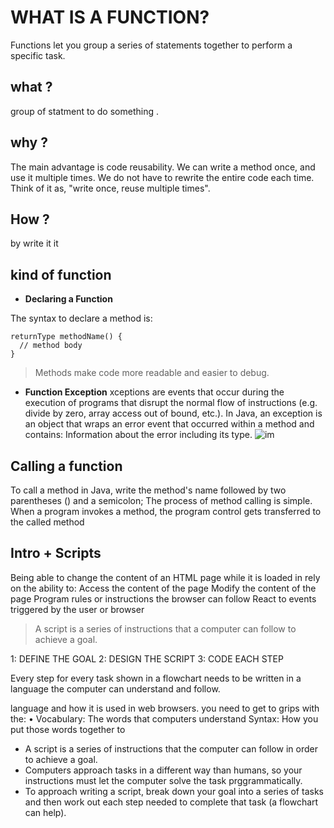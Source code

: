



# WHAT IS A FUNCTION?
Functions let you group a series of statements together to perform a specific task.

## what ?
group of statment to do something .

## why ?
The main advantage is code reusability. We can write a method once, and use it multiple times. We do not have to rewrite the entire code each time. Think of it as, "write once, reuse multiple times".

## How ?
by write it it

## kind of function 
* **Declaring a Function**

The syntax to declare a method is:
~~~
returnType methodName() {
  // method body
}
~~~
> Methods make code more readable and easier to debug.

* **Function Exception**
xceptions are events that occur during the execution of programs that disrupt the normal flow of instructions (e.g. divide by zero, array access out of bound, etc.). In Java, an exception is an object that wraps an error event that occurred within a method and contains: Information about the error including its type.
![im](https://www.edureka.co/blog/wp-content/uploads/2018/11/Exception-flow-Java-Exception-Handling-Edureka.png)

## Calling a function

To call a method in Java, write the method's name followed by two parentheses () and a semicolon; The process of method calling is simple. When a program invokes a method, the program control gets transferred to the called method



## Intro + Scripts

Being able to change the content of an HTML page while it is loaded in rely on the ability to:
Access the content of the page
Modify the content of the page
Program rules or instructions the browser can follow
React to events triggered by the user or browser

> A script is a series of instructions that a computer can follow to achieve a goal.

1: DEFINE THE GOAL
2: DESIGN THE SCRIPT
3: CODE EACH STEP

Every step for every task shown in a flowchart needs to be written in a language the computer can understand and follow.

language and how it is used in web browsers.
 you need to get to grips with the:
• Vocabulary: The words that computers understand
Syntax: How you put those words together to

* A script is a series of instructions that the computer can follow in order to achieve a goal.
* Computers approach tasks in a different way than humans, so your instructions must let the computer solve the task prggrammatically.
* To approach writing a script, break down your goal into a series of tasks and then work out each step needed to complete that task (a flowchart can help).


